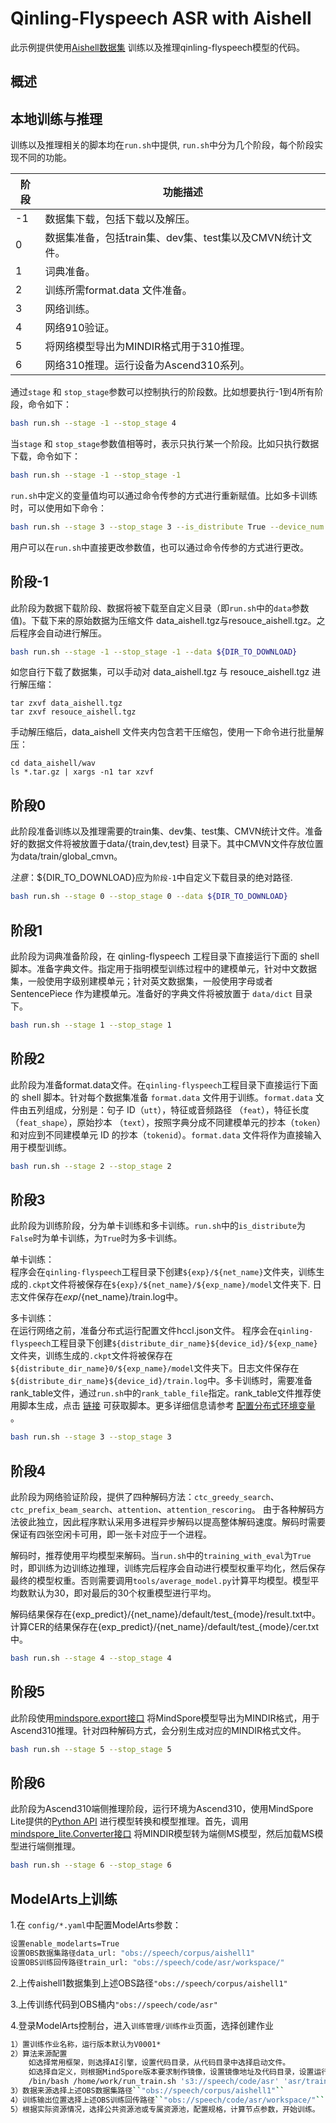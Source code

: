 # Qinling-Flyspeech ASR with Aishell

此示例提供使用[Aishell数据集](http://www.openslr.org/resources/33) 训练以及推理qinling-flyspeech模型的代码。

## 概述

## 本地训练与推理

训练以及推理相关的脚本均在`run.sh`中提供, `run.sh`中分为几个阶段，每个阶段实现不同的功能。

| 阶段        | 功能描述 |
| ------     | ----------------|
|-1| 数据集下载，包括下载以及解压。|
|0 | 数据集准备，包括train集、dev集、test集以及CMVN统计文件。|
|1 | 词典准备。|
|2 | 训练所需format.data 文件准备。|
|3 | 网络训练。|
|4 | 网络910验证。|
|5 | 将网络模型导出为MINDIR格式用于310推理。|
|6 | 网络310推理。运行设备为Ascend310系列。|

通过`stage` 和 `stop_stage`参数可以控制执行的阶段数。比如想要执行-1到4所有阶段，命令如下：

```bash
bash run.sh --stage -1 --stop_stage 4
```

当`stage` 和 `stop_stage`参数值相等时，表示只执行某一个阶段。比如只执行数据下载，命令如下：

```bash
bash run.sh --stage -1 --stop_stage -1
```

`run.sh`中定义的变量值均可以通过命令传参的方式进行重新赋值。比如多卡训练时，可以使用如下命令：

```bash
bash run.sh --stage 3 --stop_stage 3 --is_distribute True --device_num 8 --rank_table_file hccl_8p.json
```

用户可以在`run.sh`中直接更改参数值，也可以通过命令传参的方式进行更改。

## 阶段-1

此阶段为数据下载阶段、数据将被下载至自定义目录（即`run.sh`中的`data`参数值)。下载下来的原始数据为压缩文件
data_aishell.tgz与resouce_aishell.tgz。之后程序会自动进行解压。

```bash
bash run.sh --stage -1 --stop_stage -1 --data ${DIR_TO_DOWNLOAD}
```

如您自行下载了数据集，可以手动对 data_aishell.tgz 与 resouce_aishell.tgz 进行解压缩：

```shell
tar zxvf data_aishell.tgz
tar zxvf resouce_aishell.tgz
```

手动解压缩后，data_aishell 文件夹内包含若干压缩包，使用一下命令进行批量解压：

```shell
cd data_aishell/wav
ls *.tar.gz | xargs -n1 tar xzvf
```

## 阶段0

此阶段准备训练以及推理需要的train集、dev集、test集、CMVN统计文件。准备好的数据文件将被放置于data/{train,dev,test}
目录下。其中CMVN文件存放位置为data/train/global_cmvn。

*注意*：${DIR_TO_DOWNLOAD}应为`阶段-1`中自定义下载目录的绝对路径.

```bash
bash run.sh --stage 0 --stop_stage 0 --data ${DIR_TO_DOWNLOAD}
```

## 阶段1

此阶段为词典准备阶段，在 qinling-flyspeech 工程目录下直接运行下面的 shell 脚本。准备字典文件。指定用于指明模型训练过程中的建模单元，针对中文数据集，一般使用字级别建模单元；针对英文数据集，一般使用字母或者 SentencePiece 作为建模单元。准备好的字典文件将被放置于 `data/dict` 目录下。

```bash
bash run.sh --stage 1 --stop_stage 1
```

## 阶段2

此阶段为准备format.data文件。在`qinling-flyspeech`工程目录下直接运行下面的 shell 脚本。针对每个数据集准备 `format.data` 文件用于训练。`format.data` 文件由五列组成，分别是：句子 ID（`utt`），特征或音频路径 （`feat`），特征长度 （`feat_shape`），原始抄本 （`text`），按照字典分成不同建模单元的抄本（`token`）和对应到不同建模单元 ID 的抄本（`tokenid`）。`format.data` 文件将作为直接输入用于模型训练。

```bash
bash run.sh --stage 2 --stop_stage 2
```

## 阶段3

此阶段为训练阶段，分为单卡训练和多卡训练。`run.sh`中的`is_distribute`为`False`时为单卡训练，为`True`时为多卡训练。

单卡训练：  
程序会在`qinling-flyspeech`工程目录下创建`${exp}/${net_name}`文件夹，训练生成的`.ckpt`文件将被保存在`${exp}/${net_name}/${exp_name}/model`文件夹下. 日志文件保存在${exp}/${net_name}/train.log中。

多卡训练：  
在运行网络之前，准备分布式运行配置文件hccl.json文件。
程序会在`qinling-flyspeech`工程目录下创建`${distribute_dir_name}${device_id}/${exp_name}`文件夹，训练生成的`.ckpt`文件将被保存在`${distribute_dir_name}0/${exp_name}/model`文件夹下。日志文件保存在`${distribute_dir_name}${device_id}/train.log`中。多卡训练时，需要准备rank_table文件，通过`run.sh`中的`rank_table_file`指定。rank_table文件推荐使用脚本生成，点击 [链接]( https://gitee.com/mindspore/models/tree/master/utils/hccl_tools ) 可获取脚本。更多详细信息请参考 [配置分布式环境变量](https://www.mindspore.cn/tutorials/experts/zh-CN/r1.8/parallel/train_ascend.html#%E9%85%8D%E7%BD%AE%E5%88%86%E5%B8%83%E5%BC%8F%E7%8E%AF%E5%A2%83%E5%8F%98%E9%87%8F) 。

```bash
bash run.sh --stage 3 --stop_stage 3
```

## 阶段4

此阶段为网络验证阶段，提供了四种解码方法：`ctc_greedy_search`、`ctc_prefix_beam_search`、`attention`、`attention_rescoring`。 由于各种解码方法彼此独立，因此程序默认采用多进程异步解码以提高整体解码速度。解码时需要保证有四张空闲卡可用，即一张卡对应于一个进程。

解码时，推荐使用平均模型来解码。当`run.sh`中的`training_with_eval`为`True`时，即训练为边训练边推理，训练完后程序会自动进行模型权重平均化，然后保存最终的模型权重。否则需要调用`tools/average_model.py`计算平均模型。模型平均数默认为30，即对最后的30个权重模型进行平均。

解码结果保存在{exp_predict}/{net_name}/default/test_{mode}/result.txt中。计算CER的结果保存在{exp_predict}/{net_name}/default/test_{mode}/cer.txt中。

```bash
bash run.sh --stage 4 --stop_stage 4
```

## 阶段5

此阶段使用[mindspore.export接口](https://www.mindspore.cn/docs/zh-CN/master/api_python/mindspore/mindspore.export.html?highlight=mindspore.export) 将MindSpore模型导出为MINDIR格式，用于Ascend310推理。针对四种解码方式，会分别生成对应的MINDIR格式文件。

```bash
bash run.sh --stage 5 --stop_stage 5
```

## 阶段6

此阶段为Ascend310端侧推理阶段，运行环境为Ascend310，使用MindSpore Lite提供的[Python API](https://mindspore.cn/lite/api/zh-CN/master/mindspore_lite.html) 进行模型转换和模型推理。首先，调用[mindspore_lite.Converter接口](https://www.mindspore.cn/lite/api/zh-CN/master/mindspore_lite/mindspore_lite.Converter.html#mindspore_lite.Converter) 将MINDIR模型转为端侧MS模型，然后加载MS模型进行端侧推理。

```bash
bash run.sh --stage 6 --stop_stage 6
```

## ModelArts上训练

1.在 ``config/*.yaml``中配置ModelArts参数：

```bash
设置enable_modelarts=True  
设置OBS数据集路径data_url: "obs://speech/corpus/aishell1"  
设置OBS训练回传路径train_url: "obs://speech/code/asr/workspace/"
```  

2.上传aishell1数据集到上述OBS路径``"obs://speech/corpus/aishell1"``

3.上传训练代码到OBS桶内``"obs://speech/code/asr"``

4.登录ModelArts控制台，进入``训练管理/训练作业``页面，选择创建作业

```bash
1）置训练作业名称，运行版本默认为V0001*
2）算法来源配置
    如选择常用框架，则选择AI引擎，设置代码目录，从代码目录中选择启动文件。
    如选择自定义，则根据MindSpore版本要求制作镜像，设置镜像地址及代码目录，设置运行命令如下：
    /bin/bash /home/work/run_train.sh 's3://speech/code/asr' 'asr/train.py' '/tmp/log/train.log' --'data_url'='obs://speech/corpus/aishell1' --'train_url'='obs://speech/code/asr/workspace/'
3）数据来源选择上述OBS数据集路径``"obs://speech/corpus/aishell1"``
4）训练输出位置选择上述OBS训练回传路径``"obs://speech/code/asr/workspace/"``
5）根据实际资源情况，选择公共资源池或专属资源池，配置规格，计算节点参数，开始训练。
```
